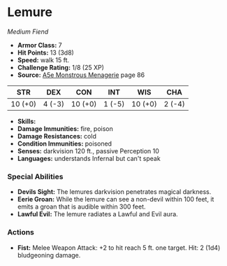 # Lemure

*Medium* *Fiend*

- **Armor Class:** 7
- **Hit Points:** 13 (3d8)
- **Speed:** walk 15 ft.
- **Challenge Rating:** 1/8 (25 XP)
- **Source:** [A5e Monstrous Menagerie](https://enpublishingrpg.com/products/level-up-monstrous-menagerie-a5e) page 86

| STR | DEX | CON | INT | WIS | CHA |
| --- | --- | --- | --- | --- | --- |
| 10 (+0) | 4 (-3) | 10 (+0) | 1 (-5) | 10 (+0) | 2 (-4) |

- **Skills:** 
- **Damage Immunities:** fire, poison
- **Damage Resistances:** cold
- **Condition Immunities:** poisoned
- **Senses:** darkvision 120 ft., passive Perception 10
- **Languages:** understands Infernal but can't speak

### Special Abilities

- **Devils Sight:** The lemures darkvision penetrates magical darkness.
- **Eerie Groan:** While the lemure can see a non-devil within 100 feet, it emits a groan that is audible within 300 feet.
- **Lawful Evil:** The lemure radiates a Lawful and Evil aura.

### Actions

- **Fist:** Melee Weapon Attack: +2 to hit  reach 5 ft.  one target. Hit: 2 (1d4) bludgeoning damage.


